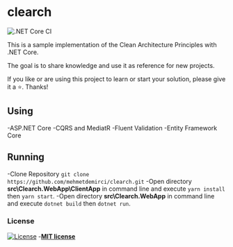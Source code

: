 # clearch

![.NET Core CI](https://github.com/mehmetdemirci/clearch/workflows/.NET%20Core%20CI/badge.svg)

This is a sample implementation of the Clean Architecture Principles with .NET Core.

The goal is to share knowledge and use it as reference for new projects.

If you like or are using this project to learn or start your solution, please give it a :star:. Thanks!

## Using

-ASP.NET Core
-CQRS and MediatR
-Fluent Validation
-Entity Framework Core


## Running

-Clone Repository `git clone https://github.com/mehmetdemirci/clearch.git`
-Open directory **src\Clearch.WebApp\ClientApp** in command line and execute `yarn install` then `yarn start`.
-Open directory **src\Clearch.WebApp** in command line and execute `dotnet build` then `dotnet run`.

### License

[![License](http://img.shields.io/:license-mit-blue.svg?style=flat-square)](http://badges.mit-license.org)
-**[MIT license](http://opensource.org/licenses/mit-license.php)**
